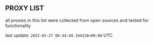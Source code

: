 ## PROXY LIST

all proxies in this list were collected from open sources and tested for functionality

last update: `2025-03-27 06:44:49.194228+00:00` UTC